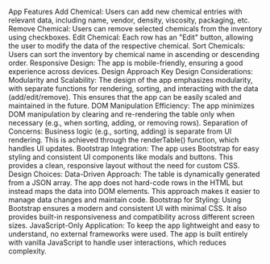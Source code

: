 App Features
Add Chemical: Users can add new chemical entries with relevant data, including name, vendor, density, viscosity, packaging, etc.
Remove Chemical: Users can remove selected chemicals from the inventory using checkboxes.
Edit Chemical: Each row has an "Edit" button, allowing the user to modify the data of the respective chemical.
Sort Chemicals: Users can sort the inventory by chemical name in ascending or descending order.
Responsive Design: The app is mobile-friendly, ensuring a good experience across devices.
Design Approach
Key Design Considerations:
Modularity and Scalability:
The design of the app emphasizes modularity, with separate functions for rendering, sorting, and interacting with the data (add/edit/remove). This ensures that the app can be easily scaled and maintained in the future.
DOM Manipulation Efficiency:
The app minimizes DOM manipulation by clearing and re-rendering the table only when necessary (e.g., when sorting, adding, or removing rows).
Separation of Concerns:
Business logic (e.g., sorting, adding) is separate from UI rendering. This is achieved through the renderTable() function, which handles UI updates.
Bootstrap Integration:
The app uses Bootstrap for easy styling and consistent UI components like modals and buttons. This provides a clean, responsive layout without the need for custom CSS.
Design Choices:
Data-Driven Approach:
The table is dynamically generated from a JSON array. The app does not hard-code rows in the HTML but instead maps the data into DOM elements. This approach makes it easier to manage data changes and maintain code.
Bootstrap for Styling:
Using Bootstrap ensures a modern and consistent UI with minimal CSS. It also provides built-in responsiveness and compatibility across different screen sizes.
JavaScript-Only Application:
To keep the app lightweight and easy to understand, no external frameworks were used. The app is built entirely with vanilla JavaScript to handle user interactions, which reduces complexity.
